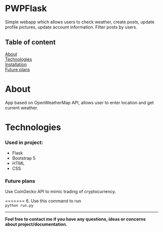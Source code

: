 # PWPFlask
Simple webapp which allows users to check weather, create posts, update profile pictures, update account information.
Filter posts by users. 

## Table of content
[About](#about)\
[Technologies](#technologies)\
[Installation](#installation)\
[Future plans](#future-plans)

# About

App based on OpenWeatherMap API, allows user to enter location and get current weather. 

# Technologies

### Used in project:

* Flask
* Bootstrap 5
* HTML
* CSS

### Future plans
Use CoinGecko API to mimic trading of cryptocurrency. 

=======
6. Use this command to run\
   ```python run.py```

---
**Feel free to contact me if you have any questions, ideas or concerns about project/documentation.**
